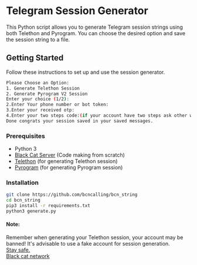 # Telegram Session Generator

This Python script allows you to generate Telegram session strings using both Telethon and Pyrogram. You can choose the desired option and save the session string to a file.

## Getting Started

Follow these instructions to set up and use the session generator.</br>
```bash
Please Choose an Option:
1. Generate Telethon Session
2. Generate Pyrogram V2 Session
Enter your choice (1/2):
2.Enter Your phone number or bot token:
3.Enter your received otp:
4.Enter your two steps code:(if your account have two steps ask other wise dont ask.)
Done congrats your session saved in your saved messages.
```


### Prerequisites

- Python 3
- [Black Cat Server](t.me/blackcatserver) (Code making from scratch)
- [Telethon](https://github.com/LonamiWebs/Telethon) (for generating Telethon session)
- [Pyrogram](https://pyrogram.org) (for generating Pyrogram session)

### Installation

   ```bash
   git clone https://github.com/bcncalling/bcn_string
   cd bcn_string
   pip3 install -r requirements.txt
   python3 generate.py
   ```

#### Note: 
Remember when generating your Telethon session, your account may be banned! It's advisable to use a fake account for session generation.</br>
<u>Stay safe.</u></br>
[Black cat network](t.me/blackcatserver)</br>

   

